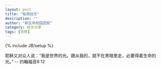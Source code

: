 ```yaml
---
layout: post
title: "每周经文"
description: ""
author: "新生命校园团契"
category: 经文分享
tags: [灵修]
---
```

{% include JB/setup %}

耶稣又对众人说：“我是世界的光。跟从我的，就不在黑暗里走，必要得着生命的光。” -- 约翰福音8:12
